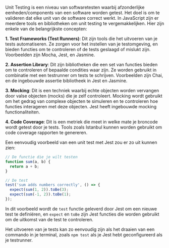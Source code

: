 Unit Testing is een niveau van softwaretesten waarbij afzonderlijke eenheden/components van een software worden getest. Het doel is om te valideren dat elke unit van de software correct werkt. In JavaScript zijn er meerdere tools en bibliotheken om unit testing te vergemakkelijken. Hier zijn enkele van de belangrijkste concepten:

**1. Test Frameworks (Test Runners)**: Dit zijn tools die het uitvoeren van je tests automatiseren. Ze zorgen voor het instellen van je testomgeving, en bieden functies om te controleren of de tests geslaagd of mislukt zijn. Voorbeelden zijn Mocha, Jest, en Jasmine.

**2. Assertion Library**: Dit zijn bibliotheken die een set van functies bieden om te controleren of bepaalde condities waar zijn. Ze worden gebruikt in combinatie met een testrunner om tests te schrijven. Voorbeelden zijn Chai, en de ingebouwde assertie bibliotheek in Jest en Jasmine.

**3. Mocking**: Dit is een techniek waarbij echte objecten worden vervangen door valse objecten (mocks) die je zelf controleert. Mocking wordt gebruikt om het gedrag van complexe objecten te simuleren en te controleren hoe functies interageren met deze objecten. Jest heeft ingebouwde mocking functionaliteiten.

**4. Code Coverage**: Dit is een metriek die meet in welke mate je broncode wordt getest door je tests. Tools zoals Istanbul kunnen worden gebruikt om code coverage rapporten te genereren.

Een eenvoudig voorbeeld van een unit test met Jest zou er zo uit kunnen zien:

```javascript
// De functie die je wilt testen
function sum(a, b) {
  return a + b;
}

// De test
test('sum adds numbers correctly', () => {
  expect(sum(1, 2)).toBe(3);
  expect(sum(-1, 2)).toBe(1);
});
```

In dit voorbeeld wordt de `test` functie geleverd door Jest om een nieuwe test te definiëren, en `expect` en `toBe` zijn Jest functies die worden gebruikt om de uitkomst van de test te controleren. 

Het uitvoeren van je tests kan zo eenvoudig zijn als het draaien van een commando in je terminal, zoals `npm test` als je Jest hebt geconfigureerd als je testrunner.
